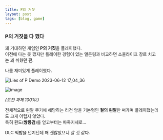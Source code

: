 ```yaml
---
title: P의 거짓
layout: post
tags: [blog, game]
---
```

### P의 거짓을 다 깼다
꽤 기대하던 게임인 **P의 거짓**을 플레이했다.  
이전에 다는 못 깼지만 플레이한 경험이 있는 엘든링과 비교하면 소울라이크 장르 치고는 꽤 쉬웠던 편.

나름 재미있게 플레이했다.

![Lies of P Demo   2023-06-12 17_04_36](https://github.com/SeokguKim/seokgukim.github.io/assets/43718966/a17b8dc1-73df-4a58-8a05-e12237d9f14a)

![image](https://github.com/SeokguKim/seokgukim.github.io/assets/43718966/1d1bf294-2353-4d54-9e50-9605679b14b6)

*(도전 과제 100%!)*

전체적으로 왼팔 무기에 해당하는 리전 암을 기본형인 **철의 왼팔**만 써가며 플레이했는데도 크게 어렵지 않았다.  
특히 환도(**쌍룡검**)를 얻고부터는 파죽지세로...

DLC 떡밥을 던지던데 꽤 괜찮았으니 살 것 같다.
